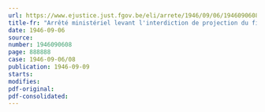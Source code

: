 ```yaml
---
url: https://www.ejustice.just.fgov.be/eli/arrete/1946/09/06/1946090608/justel
title-fr: "Arrêté ministériel levant l'interdiction de projection du film "La Grande Illusion""
date: 1946-09-06
source:
number: 1946090608
page: 888888
case: 1946-09-06/08
publication: 1946-09-09
starts:
modifies:
pdf-original:
pdf-consolidated:
---
```



